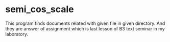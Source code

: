 semi_cos_scale
==============

This program finds documents related with given file in given directory. And they are answer of assignment which is last lesson of B3 text seminar in my laboratory.
